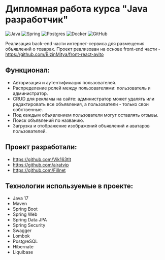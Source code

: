 # Дипломная работа курса "Java разработчик"

![Java](https://img.shields.io/badge/java-%23ED8B00.svg?style=for-the-badge&logo=openjdk&logoColor=white) 
![Spring](https://img.shields.io/badge/spring-%236DB33F.svg?style=for-the-badge&logo=spring&logoColor=white) 
![Postgres](https://img.shields.io/badge/postgres-%23316192.svg?style=for-the-badge&logo=postgresql&logoColor=white) 
![Docker](https://img.shields.io/badge/docker-%230db7ed.svg?style=for-the-badge&logo=docker&logoColor=white)
![GitHub](https://img.shields.io/badge/github-%23121011.svg?style=for-the-badge&logo=github&logoColor=white)

Реализация back-end части интернет-сервиса для размещения объявлений о товарах. 
Проект реализован на основе front-end части - https://github.com/BizinMitya/front-react-avito

## Функционал:

* Авторизация и аутентификация пользователей.
* Распределение ролей между пользователями: пользователь и администратор.
* CRUD для рекламы на сайте: администратор может удалять или редактировать все объявления, а пользователи - только свои собственные.
* Под каждым объявлением пользователи могут оставлять отзывы.
* Поиск объявлений по названию.
* Загрузка и отображение изображений объявлений и аватаров пользователей.

## Проект разработали: 

  - https://github.com/Vik163tlt
  - https://github.com/airatvip
  - https://github.com/Fillnet

## Технологии используемые в проекте:

  - Java 17
  - Maven
  - Spring Boot
  - Spring Web
  - Spring Data JPA
  - Spring Security
  - Swagger
  - Lombok
  - PostgreSQL
  - Hibernate
  - Liquibase